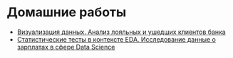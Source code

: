# Домашние работы

* [Визуализация данных. Анализ лояльных и ушедших клиентов банка](https://github.com/an-petruhin/Homeworks/tree/main/Homework_Python_13_9)
* [Статистические тесты в контексте EDA. Исследование данные о зарплатах в сфере Data Science](https://github.com/an-petruhin/Homeworks/tree/main/Homework_EDA_4)